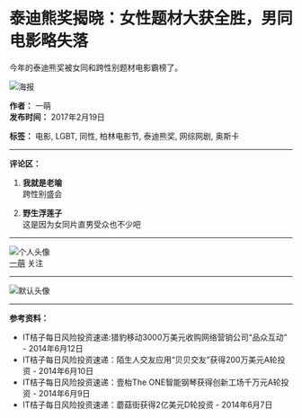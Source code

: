 # 泰迪熊奖揭晓：女性题材大获全胜，男同电影略失落

今年的泰迪熊奖被女同和跨性别题材电影霸榜了。

![海报](https://cdn.pingwest.com/wp-content/uploads/2017/02/haibao.jpg?x-oss-process=style/article-thumb-lg)

**作者：** 一萌  
**发布时间：** 2017年2月19日  

**标签：** 电影, LGBT, 同性, 柏林电影节, 泰迪熊奖, 网综网剧, 奥斯卡  

---

**评论区：**

1. **我就是老喻**  
   跨性别盛会

2. **野生浮莲子**  
   这是因为女同片直男受众也不少吧

---

![个人头像](https://cdn.pingwest.com/wp-content/uploads/2016/11/p1548862865.jpg?x-oss-process=style/avatar-thumb-md)  
[一萌](https://www.pingwest.com/user/957002431) 关注  

---

![默认头像](https://cdn.pingwest.com/default-avatar.jpg)

---

**参考资料：**  
- IT桔子每日风险投资速递:猎豹移动3000万美元收购网络营销公司“品众互动” - 2014年6月12日  
- IT桔子每日风险投资速递：陌生人交友应用“贝贝交友”获得200万美元A轮投资 - 2014年6月10日  
- IT桔子每日风险投资速递：壹枱The ONE智能钢琴获得创新工场千万元A轮投资 - 2014年6月9日  
- IT桔子每日风险投资速递：蘑菇街获得2亿美元D轮投资 - 2014年6月7日  